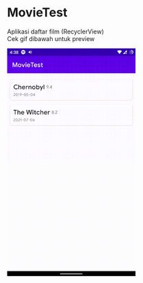 # MovieTest
Aplikasi daftar film (RecyclerView)  
Cek gif dibawah untuk preview

<img src="/test.gif" width="300" />
